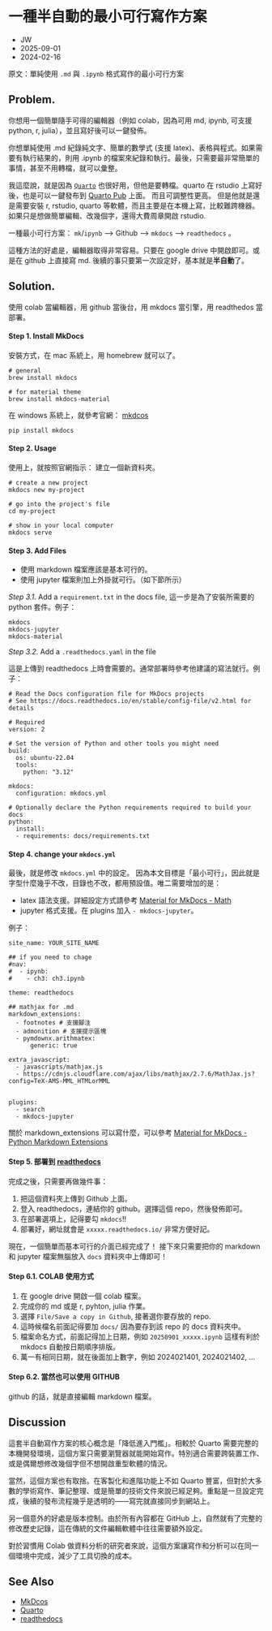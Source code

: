 
# 一種半自動的最小可行寫作方案


- JW
- 2025-09-01
- 2024-02-16

原文：單純使用 `.md` 與 `.ipynb` 格式寫作的最小可行方案


## Problem.

你想用一個簡單隨手可得的編輯器（例如 colab，因為可用 md, ipynb, 可支援 python, r, julia），並且寫好後可以一鍵發佈。


你想單純使用 .md 紀錄純文字、簡單的數學式 (支援 latex)、表格與程式。如果需要有執行結果的，則用 .ipynb 的檔案來紀錄和執行。最後，只需要最非常簡單的事情，甚至不用轉檔，就可以彙整。

我這麼說，就是因為 [`Quarto`](https://quarto.org/) 也很好用，但他是要轉檔。quarto 在 rstudio 上寫好後，也是可以一鍵發布到 [Quarto Pub](https://quartopub.com/) 上面。
而且可調整性更高。
但是他就是還是需要安裝 r, rstudio, quarto 等軟體，而且主要是在本機上寫，比較難跨機器。如果只是想做簡單編輯、改幾個字，還得大費周章開啟 rstudio.

一種最小可行方案： `mk`/`ipynb` -->  Github --> `mkdocs` --> `readthedocs` 。

這種方法的好處是，編輯器取得非常容易。只要在 google drive 中開啟即可。或是在 github 上直接寫 md. 後續的事只要第一次設定好，基本就是**半自動**了。

## Solution.
使用 colab 當編輯器，用 github 當後台，用 mkdocs 當引擎，用 readthedos 當部署。


#### Step 1. Install MkDocs

安裝方式，在 mac 系統上，用 homebrew 就可以了。

```
# general
brew install mkdocs

# for material theme
brew install mkdocs-material
```

在 windows 系統上，就參考官網： [mkdcos](https://www.mkdocs.org/)

```
pip install mkdocs
```

#### Step 2. Usage

使用上，就按照官網指示：
建立一個新資料夾。

```
# create a new project
mkdocs new my-project

# go into the project's file
cd my-project

# show in your local computer
mkdocs serve
```

#### Step 3. Add Files

- 使用 markdown 檔案應該是基本可行的。
- 使用 jupyter 檔案則加上外掛就可行。（如下節所示）

_Step 3.1._ Add a `requirement.txt` in the docs file,
這一步是為了安裝所需要的 python 套件。例子：

```
mkdocs
mkdocs-jupyter
mkdocs-material
```


_Step 3.2._ Add a `.readthedocs.yaml` in the file

這是上傳到 readthedocs 上時會需要的。通常部署時參考他建議的寫法就行。例子：

```
# Read the Docs configuration file for MkDocs projects
# See https://docs.readthedocs.io/en/stable/config-file/v2.html for details

# Required
version: 2

# Set the version of Python and other tools you might need
build:
  os: ubuntu-22.04
  tools:
    python: "3.12"

mkdocs:
  configuration: mkdocs.yml

# Optionally declare the Python requirements required to build your docs
python:
  install:
  - requirements: docs/requirements.txt
```

#### Step 4. change your `mkdocs.yml`

最後，就是修改 `mkdocs.yml` 中的設定。
因為本文目標是「最小可行」，因此就是字型什麼幾乎不改，目錄也不改，都用預設值。唯二需要增加的是：

- latex 語法支援。詳細設定方式請參考 [Material for MkDocs - Math](https://squidfunk.github.io/mkdocs-material/reference/math/)
- jupyter 格式支援。在 plugins 加入 `- mkdocs-jupyter`。

例子：

```
site_name: YOUR_SITE_NAME

## if you need to chage
#nav:
#  - ipynb:
#    - ch3: ch3.ipynb

theme: readthedocs

## mathjax for .md
markdown_extensions:
  - footnotes # 支援腳注
  - admonition # 支援提示區塊
  - pymdownx.arithmatex:
      generic: true

extra_javascript:
  - javascripts/mathjax.js
  - https://cdnjs.cloudflare.com/ajax/libs/mathjax/2.7.6/MathJax.js?config=TeX-AMS-MML_HTMLorMML


plugins:
  - search
  - mkdocs-jupyter

```


關於 markdown_extensions 可以寫什麼，可以參考 [Material for MkDocs - Python Markdown Extensions](https://squidfunk.github.io/mkdocs-material/setup/extensions/python-markdown-extensions/#highlight)

#### Step 5. 部署到 [readthedocs](https://readsthedocs.com/)

完成之後，只需要再做幾件事：

1. 把這個資料夾上傳到 Github 上面。
2. 登入 readthedocs，連結你的 github。選擇這個 repo，然後發佈即可。
3. 在部署選項上，記得要勾 `mkdocs`!!
4. 部署好，網址就會是 `xxxxx.readthedocs.io/` 非常方便好記。


現在，一個簡單而基本可行的介面已經完成了！
接下來只需要把你的 markdown 和 jupyter 檔案無腦放入 `docs` 資料夾中上傳即可！


#### Step 6.1. COLAB 使用方式

1. 在 google drive 開啟一個 colab 檔案。
2. 完成你的 md 或是 r, pyhton, julia 作業。
3. 選擇 `File/Save a copy in Github`, 接著選你要存放的 repo.
4. 這時候檔名前面記得要加 `docs/` 因為要存到該 repo 的 docs 資料夾中。
5. 檔案命名方式，前面記得加上日期，例如 `20250901_xxxxx.ipynb` 這樣有利於 mkdocs 自動按日期順序排版。
6. 萬一有相同日期，就在後面加上數字，例如 2024021401, 2024021402, ...

#### Step 6.2. 當然也可以使用 GITHUB 

github 的話，就是直接編輯 markdown 檔案。


## Discussion

這套半自動寫作方案的核心概念是「降低進入門檻」。相較於 Quarto 需要完整的本機開發環境，這個方案只需要瀏覽器就能開始寫作。特別適合需要跨裝置工作、或是偶爾想修改幾個字但不想開啟重型軟體的情況。

當然，這個方案也有取捨。在客製化和進階功能上不如 Quarto 豐富，但對於大多數的學術寫作、筆記整理、或是簡單的技術文件來說已經足夠。重點是一旦設定完成，後續的發布流程幾乎是透明的——寫完就直接同步到網站上。

另一個意外的好處是版本控制。由於所有內容都在 GitHub 上，自然就有了完整的修改歷史記錄，這在傳統的文件編輯軟體中往往需要額外設定。

對於習慣用 Colab 做資料分析的研究者來說，這個方案讓寫作和分析可以在同一個環境中完成，減少了工具切換的成本。

## See Also

- [MkDcos](https://www.mkdocs.org/)
- [Quarto](https://quarto.org/)
- [readthedocs](https://readsthedocs.com/)



